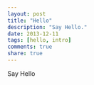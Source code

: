 ```yaml
---
layout: post
title: "Hello"
description: "Say Hello."
date: 2013-12-11
tags: [hello, intro]
comments: true
share: true
---
```


Say Hello
